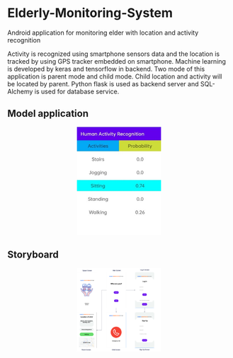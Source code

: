 # Elderly-Monitoring-System
Android application for monitoring elder with location and activity recognition

Activity is recognized using smartphone sensors data and the location is tracked by using GPS tracker embedded on smartphone. Machine learning is developed by keras and 
tensorflow in backend. Two mode of this application is parent mode and child mode. Child location and activity will be located by parent. Python flask is used as backend
server and SQL-Alchemy is used for database service. 

## Model application
<p align="center">
<img width="190" src="screenshot/har.jpg" />
</p>

## Storyboard
<p align="center">
<img width="190" src="screenshot/storyboard_ems.png" />
</p>
